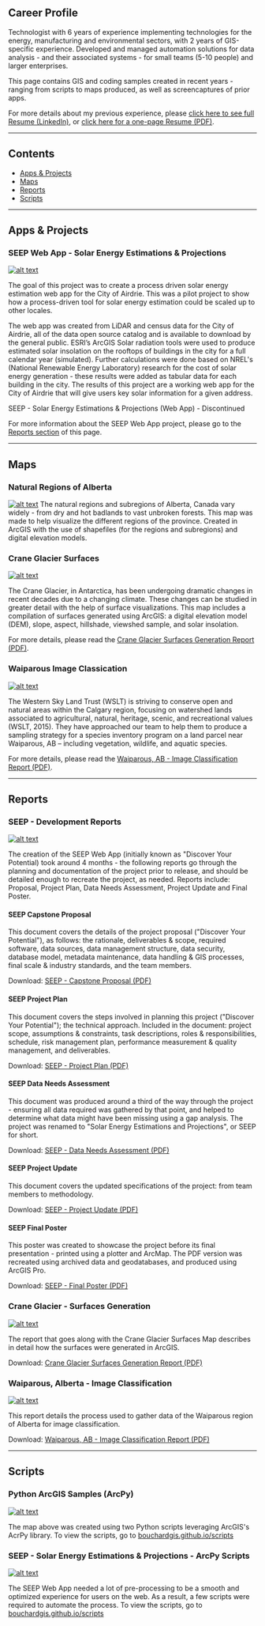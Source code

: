 ## Career Profile

Technologist with 6 years of experience implementing technologies for the energy, manufacturing and environmental sectors, with 2 years of GIS-specific experience. Developed and managed automation solutions for data analysis - and their associated systems - for small teams (5-10 people) and larger enterprises.   

This page contains GIS and coding samples created in recent years - ranging from scripts to maps produced, as well as screencaptures of prior apps. 

For more details about my previous experience, please 
<a href="https://linkedin.com/in/davidjbouchard" target="_blank">click here to see full Resume (LinkedIn)</a>, or <a href="https://bouchardgis.github.io/reports/dbouchard_resume_201909.pdf" target="_blank">click here for a one-page Resume (PDF)</a>.

---

## Contents
* [Apps & Projects](#apps)
* [Maps](#maps)
* [Reports](#reports)
* [Scripts](#scripts)

---

## Apps & Projects <a name="apps"></a>
### SEEP Web App - Solar Energy Estimations & Projections
[![alt text](https://bouchardgis.github.io/images/SEEP_SolarEnergyEstimationsAndProjections_Screencap.PNG "SEEP Web App")](https://bouchardgis.github.io/images/SEEP_SolarEnergyEstimationsAndProjections_Screencap.PNG)

The goal of this project was to create a process driven solar energy estimation web app for the City of Airdrie. This was a pilot project to show how a process-driven tool for solar energy estimation could be scaled up to other locales. 

The web app was created from LiDAR and census data for the City of Airdrie, all of the data open source catalog and is available to download by the general public. ESRI’s ArcGIS Solar radiation tools were used to produce estimated solar insolation on the rooftops of buildings in the city for a full calendar year (simulated). Further calculations were done based on NREL's (National Renewable Energy Laboratory) research for the cost of solar energy generation - these results were added as tabular data for each building in the city. The results of this project are a working web app for the City of Airdrie that will give users key solar information for a given address.

<a>SEEP - Solar Energy Estimations & Projections (Web App) - Discontinued</a>

For more information about the SEEP Web App project, please go to the [Reports section](#reports) of this page. 

---

## Maps <a name="maps"></a>
### Natural Regions of Alberta
[![alt text](https://bouchardgis.github.io/images/Alberta_NaturalRegionsMap.PNG   "Natural Regions of Alberta")](https://bouchardgis.github.io/images/Alberta_NaturalRegionsMap.PNG)
The natural regions and subregions of Alberta, Canada vary widely - from dry and hot badlands to vast unbroken forests. This map was made to help visualize the different regions of the province. Created in ArcGIS with the use of shapefiles (for the regions and subregions) and digital elevation models. 

### Crane Glacier Surfaces
[![alt text](https://bouchardgis.github.io/images/CraneGlacier_SurfaceGeneration.PNG  "Crane Glacier - Surfaces")](https://bouchardgis.github.io/images/CraneGlacier_SurfaceGeneration.PNG)

The Crane Glacier, in Antarctica, has been undergoing dramatic changes in recent decades due to a changing climate. These changes can be studied in greater detail with the help of surface visualizations. This map includes a compilation of surfaces generated using ArcGIS: a digital elevation model (DEM), slope, aspect, hillshade, viewshed sample, and solar insolation.

For more details, please read the [Crane Glacier Surfaces Generation Report (PDF)](https://bouchardgis.github.io/reports/CraneGlacierStudy_SurfaceGenerationReport.pdf).

### Waiparous Image Classication
[![alt text](https://bouchardgis.github.io/images/Waiparous_ImageClassification_forWesternSkyLandTrust.PNG  "Waiparous Image Classification")](https://bouchardgis.github.io/images/Waiparous_ImageClassification_forWesternSkyLandTrust.PNG) 

The Western Sky Land Trust (WSLT) is striving to conserve open and natural areas within the Calgary region, focusing on watershed lands associated to agricultural, natural, heritage, scenic, and recreational values (WSLT, 2015). They have approached our team to help them to produce a sampling strategy for a species inventory program on a land parcel near Waiparous, AB – including vegetation, wildlife, and aquatic species.

For more details, please read the [Waiparous, AB - Image Classification Report (PDF)](https://bouchardgis.github.io/reports/WaiparousAB_ImageClassification_forWLST.pdf).

---

## Reports <a name="reports"></a>
### SEEP - Development Reports
[![alt text](https://bouchardgis.github.io/images/SEEP_Reports_Covers.PNG "SEEP - Solar Energy Estimations and Projects - Reports")](https://bouchardgis.github.io/images/SEEP_Reports_Covers.PNG)

The creation of the SEEP Web App (initially known as "Discover Your Potential) took around 4 months - the following reports go through the planning and documentation of the project prior to release, and should be detailed enough to recreate the project, as needed. Reports include: Proposal, Project Plan, Data Needs Assessment, Project Update and Final Poster.

#### SEEP Capstone Proposal
This document covers the details of the project proposal ("Discover Your Potential"), as follows: the rationale, deliverables & scope, required software, data sources, data management structure, data security, database model, metadata maintenance, data handling & GIS processes, final scale & industry standards, and the team members.

Download: [SEEP - Capstone Proposal (PDF)](https://bouchardgis.github.io/reports/SEEP_1_CapstoneProposal_DiscoverYourPotential.pdf)

#### SEEP Project Plan
This document covers the steps involved in planning this project ("Discover Your Potential"); the technical approach. Included in the document: project scope, assumptions & constraints, task descriptions, roles & responsibilities, schedule, risk management plan, performance measurement & quality management, and deliverables. 

Download: [SEEP - Project Plan (PDF)](https://bouchardgis.github.io/reports/SEEP_2_DiscoverYourPotential_ProjectPlan.pdf)

#### SEEP Data Needs Assessment
This document was produced around a third of the way through the project - ensuring all data required was gathered by that point, and helped to determine what data might have been missing using a gap analysis. The project was renamed to "Solar Energy Estimations and Projections", or SEEP for short.

Download: [SEEP - Data Needs Assessment (PDF)](https://bouchardgis.github.io/reports/SEEP_3_DataNeedsAssessment.pdf)

#### SEEP Project Update
This document covers the updated specifications of the project: from team members to methodology. 

Download: [SEEP - Project Update (PDF)](https://bouchardgis.github.io/reports/SEEP_4_SolarEnergyEstimationsAndProjections_ProjectUpdate.pdf)

#### SEEP Final Poster
This poster was created to showcase the project before its final presentation - printed using a plotter and ArcMap. The PDF version was recreated using archived data and geodatabases, and produced using ArcGIS Pro. 

Download: [SEEP - Final Poster (PDF)](https://bouchardgis.github.io/reports/SEEP_5_SolarEnergyEstimationsAndProjections_FinalPoster.pdf)

### Crane Glacier - Surfaces Generation
[![alt text](https://bouchardgis.github.io/images/Report_SurfaceGeneration_CraneGlacier.PNG "Crane Glacier Surfaces Generation Report (PDF)")](https://bouchardgis.github.io/reports/CraneGlacierStudy_SurfaceGenerationReport.pdf)

The report that goes along with the Crane Glacier Surfaces Map describes in detail how the surfaces were generated in ArcGIS. 

Download: [Crane Glacier Surfaces Generation Report (PDF)](https://bouchardgis.github.io/reports/CraneGlacierStudy_SurfaceGenerationReport.pdf)

### Waiparous, Alberta - Image Classification
[![alt text](https://bouchardgis.github.io/images/Report_ImageClassification_WaiparousAB.PNG "Waiparous Image Classification Report (PDF)")](https://bouchardgis.github.io/reports/WaiparousAB_ImageClassification_forWLST.pdf) 

This report details the process used to gather data of the Waiparous region of Alberta for image classification.

Download: [Waiparous, AB - Image Classification Report (PDF)](https://bouchardgis.github.io/reports/WaiparousAB_ImageClassification_forWLST.pdf)

---

## Scripts <a name="scripts"></a>
### Python ArcGIS Samples (ArcPy)
[![alt text](https://bouchardgis.github.io/images/ZionNationalPark_PythonGeneratedMap.PNG "Zion National Park - Python Generated Map")](https://bouchardgis.github.io/images/ZionNationalPark_PythonGeneratedMap.PNG)

The map above was created using two Python scripts leveraging ArcGIS's AcrPy library. To view the scripts, go to [bouchardgis.github.io/scripts](https://bouchardgis.github.io/scripts)

### SEEP - Solar Energy Estimations & Projections - ArcPy Scripts
[![alt text](https://bouchardgis.github.io/images/SEEP_SolarEnergyEstimationsAndProjections_SmallCapture.JPG "SEEP - Solar Energy Estimations & Projections")](https://bouchardgis.github.io/images/SEEP_SolarEnergyEstimationsAndProjections_SmallCapture.JPG)
 
The SEEP Web App needed a lot of pre-processing to be a smooth and optimized experience for users on the web. As a result, a few scripts were required to automate the process. To view the scripts, go to [bouchardgis.github.io/scripts](https://bouchardgis.github.io/scripts)

